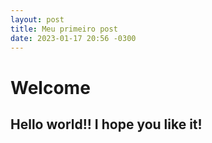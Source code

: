 ```yaml
---
layout: post
title: Meu primeiro post
date: 2023-01-17 20:56 -0300
---
```




# Welcome

Hello world!!
I hope you like it!
---
